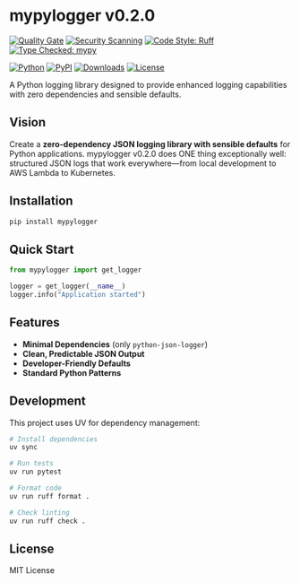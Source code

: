 # mypylogger v0.2.0

[![Quality Gate](https://github.com/stabbotco1/mypylogger/actions/workflows/quality-gate.yml/badge.svg?branch=main)](https://github.com/stabbotco1/mypylogger/actions/workflows/quality-gate.yml)
[![Security Scanning](https://github.com/stabbotco1/mypylogger/actions/workflows/security-scan.yml/badge.svg?branch=main)](https://github.com/stabbotco1/mypylogger/actions/workflows/security-scan.yml)
[![Code Style: Ruff](https://img.shields.io/badge/code%20style-ruff-000000.svg)](https://github.com/astral-sh/ruff)
[![Type Checked: mypy](https://img.shields.io/badge/type%20checked-mypy-blue.svg)](https://mypy-lang.org/)

[![Python](https://img.shields.io/badge/python-3.8%20%7C%203.9%20%7C%203.10%20%7C%203.11%20%7C%203.12-blue?logo=python&logoColor=white)](https://www.python.org/)
[![PyPI](https://img.shields.io/badge/pypi-v0.2.0-orange?logo=pypi&logoColor=white)](https://pypi.org/project/mypylogger/)
[![Downloads](https://img.shields.io/badge/downloads-development-green?logo=pypi&logoColor=white)](https://pypi.org/project/mypylogger/)
[![License](https://img.shields.io/badge/license-MIT-blue?logo=opensourceinitiative&logoColor=white)](https://github.com/stabbotco1/mypylogger/blob/main/LICENSE)

A Python logging library designed to provide enhanced logging capabilities with zero dependencies and sensible defaults.

## Vision

Create a **zero-dependency JSON logging library with sensible defaults** for Python applications. mypylogger v0.2.0 does ONE thing exceptionally well: structured JSON logs that work everywhere—from local development to AWS Lambda to Kubernetes.

## Installation

```bash
pip install mypylogger
```

## Quick Start

```python
from mypylogger import get_logger

logger = get_logger(__name__)
logger.info("Application started")
```

## Features

- **Minimal Dependencies** (only `python-json-logger`)
- **Clean, Predictable JSON Output**
- **Developer-Friendly Defaults**
- **Standard Python Patterns**

## Development

This project uses UV for dependency management:

```bash
# Install dependencies
uv sync

# Run tests
uv run pytest

# Format code
uv run ruff format .

# Check linting
uv run ruff check .
```

## License

MIT License
